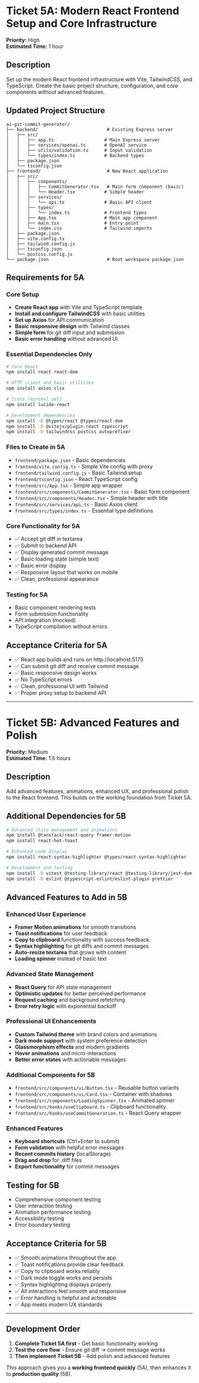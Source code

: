 # Ticket 5A: Modern React Frontend Setup and Core Infrastructure

**Priority:** High  
**Estimated Time:** 1 hour

## Description

Set up the modern React frontend infrastructure with Vite, TailwindCSS, and TypeScript. Create the basic project structure, configuration, and core components without advanced features.

## Updated Project Structure

```
ai-git-commit-generator/
├── backend/                          # Existing Express server
│   ├── src/
│   │   ├── app.ts                   # Main Express server
│   │   ├── services/openai.ts       # OpenAI service
│   │   ├── utils/validation.ts      # Input validation
│   │   └── types/index.ts           # Backend types
│   ├── package.json
│   └── tsconfig.json
├── frontend/                         # New React application
│   ├── src/
│   │   ├── components/
│   │   │   ├── CommitGenerator.tsx   # Main form component (basic)
│   │   │   └── Header.tsx           # Simple header
│   │   ├── services/
│   │   │   └── api.ts               # Basic API client
│   │   ├── types/
│   │   │   └── index.ts             # Frontend types
│   │   ├── App.tsx                  # Main app component
│   │   ├── main.tsx                 # Entry point
│   │   └── index.css                # Tailwind imports
│   ├── package.json
│   ├── vite.config.ts
│   ├── tailwind.config.js
│   ├── tsconfig.json
│   └── postcss.config.js
└── package.json                      # Root workspace package.json
```

## Requirements for 5A

### Core Setup

- **Create React app** with Vite and TypeScript template
- **Install and configure TailwindCSS** with basic utilities
- **Set up Axios** for API communication
- **Basic responsive design** with Tailwind classes
- **Simple form** for git diff input and submission
- **Basic error handling** without advanced UI

### Essential Dependencies Only

```bash
# Core React
npm install react react-dom

# HTTP client and basic utilities
npm install axios clsx

# Icons (minimal set)
npm install lucide-react

# Development dependencies
npm install -D @types/react @types/react-dom
npm install -D @vitejs/plugin-react typescript
npm install -D tailwindcss postcss autoprefixer
```

### Files to Create in 5A

- `frontend/package.json` - Basic dependencies
- `frontend/vite.config.ts` - Simple Vite config with proxy
- `frontend/tailwind.config.js` - Basic Tailwind setup
- `frontend/tsconfig.json` - React TypeScript config
- `frontend/src/App.tsx` - Simple app wrapper
- `frontend/src/components/CommitGenerator.tsx` - Basic form component
- `frontend/src/components/Header.tsx` - Simple header with title
- `frontend/src/services/api.ts` - Basic Axios client
- `frontend/src/types/index.ts` - Essential type definitions

### Core Functionality for 5A

- ✅ Accept git diff in textarea
- ✅ Submit to backend API
- ✅ Display generated commit message
- ✅ Basic loading state (simple text)
- ✅ Basic error display
- ✅ Responsive layout that works on mobile
- ✅ Clean, professional appearance

### Testing for 5A

- Basic component rendering tests
- Form submission functionality
- API integration (mocked)
- TypeScript compilation without errors

## Acceptance Criteria for 5A

- ✅ React app builds and runs on http://localhost:5173
- ✅ Can submit git diff and receive commit message
- ✅ Basic responsive design works
- ✅ No TypeScript errors
- ✅ Clean, professional UI with Tailwind
- ✅ Proper proxy setup to backend API

---

# Ticket 5B: Advanced Features and Polish

**Priority:** Medium  
**Estimated Time:** 1.5 hours

## Description

Add advanced features, animations, enhanced UX, and professional polish to the React frontend. This builds on the working foundation from Ticket 5A.

## Additional Dependencies for 5B

```bash
# Advanced state management and animations
npm install @tanstack/react-query framer-motion
npm install react-hot-toast

# Enhanced code display
npm install react-syntax-highlighter @types/react-syntax-highlighter

# Development and testing
npm install -D vitest @testing-library/react @testing-library/jest-dom
npm install -D eslint @typescript-eslint/eslint-plugin prettier
```

## Advanced Features to Add in 5B

### Enhanced User Experience

- **Framer Motion animations** for smooth transitions
- **Toast notifications** for user feedback
- **Copy to clipboard** functionality with success feedback
- **Syntax highlighting** for git diffs and commit messages
- **Auto-resize textarea** that grows with content
- **Loading spinner** instead of basic text

### Advanced State Management

- **React Query** for API state management
- **Optimistic updates** for better perceived performance
- **Request caching** and background refetching
- **Error retry logic** with exponential backoff

### Professional UI Enhancements

- **Custom Tailwind theme** with brand colors and animations
- **Dark mode support** with system preference detection
- **Glassmorphism effects** and modern gradients
- **Hover animations** and micro-interactions
- **Better error states** with actionable messages

### Additional Components for 5B

- `frontend/src/components/ui/Button.tsx` - Reusable button variants
- `frontend/src/components/ui/Card.tsx` - Container with shadows
- `frontend/src/components/LoadingSpinner.tsx` - Animated spinner
- `frontend/src/hooks/useClipboard.ts` - Clipboard functionality
- `frontend/src/hooks/useCommitGeneration.ts` - React Query wrapper

### Enhanced Features

- **Keyboard shortcuts** (Ctrl+Enter to submit)
- **Form validation** with helpful error messages
- **Recent commits history** (localStorage)
- **Drag and drop** for .diff files
- **Export functionality** for commit messages

## Testing for 5B

- Comprehensive component testing
- User interaction testing
- Animation performance testing
- Accessibility testing
- Error boundary testing

## Acceptance Criteria for 5B

- ✅ Smooth animations throughout the app
- ✅ Toast notifications provide clear feedback
- ✅ Copy to clipboard works reliably
- ✅ Dark mode toggle works and persists
- ✅ Syntax highlighting displays properly
- ✅ All interactions feel smooth and responsive
- ✅ Error handling is helpful and actionable
- ✅ App meets modern UX standards

---

## Development Order

1. **Complete Ticket 5A first** - Get basic functionality working
2. **Test the core flow** - Ensure git diff → commit message works
3. **Then implement Ticket 5B** - Add polish and advanced features

This approach gives you a **working frontend quickly** (5A), then enhances it to **production quality** (5B).
